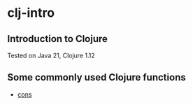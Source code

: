# clj-intro
## Introduction to Clojure

Tested on Java 21, Clojure 1.12

## Some commonly used Clojure functions 
- [cons](cons.clj)

